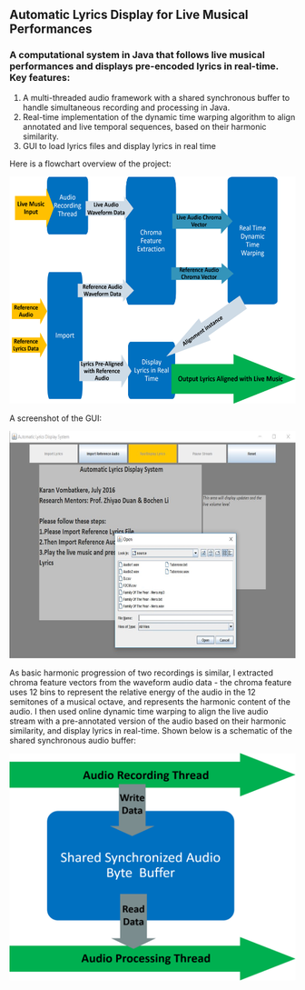 ## Automatic Lyrics Display for Live Musical Performances

### A computational system in Java that follows live musical performances and displays pre-encoded lyrics in real-time. Key features:
1. A multi-threaded audio framework with a shared synchronous buffer to handle simultaneous recording and processing in Java. 
2. Real-time implementation of the dynamic time warping algorithm to align annotated and live temporal sequences, based on their harmonic similarity.
3. GUI to load lyrics files and display lyrics in real time


Here is a flowchart overview of the project: 
<p align="center">
<img src="/images/Research%20System%20Flowchart.png" width="600" height="400">
</p>

A screenshot of the GUI:
<p align="center">
<img src="/images/GUI%20screenshot.JPG" width="600" height="400">
</p>

As basic harmonic progression of two recordings is similar, I extracted chroma feature vectors from the waveform audio data - the chroma feature uses 12 bins to represent the relative energy of the audio in the 12 semitones of a musical octave, and represents the harmonic content of the audio. I then used online dynamic time warping to align the live audio stream with a pre-annotated version of the audio based on their harmonic similarity, and display lyrics in real-time. Shown below is a schematic of the shared synchronous audio buffer:
<p align="center">
<img src="/images/Multithread%20Buffer%20Flowchart.png" width="600" height="400">
</p>
